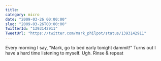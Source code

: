 ```yaml
---
title: 
category: micro
date: "2009-03-26 00:00:00"
slug: "2009-03-26T00:00:00"
TwitterId: "1393142911"
TweetUrl: "https://twitter.com/mark_philpot/status/1393142911"
---
```


Every morning I say, "Mark, go to bed early tonight dammit!" Turns out I have a
hard time listening to myself. Ugh. Rinse & repeat
